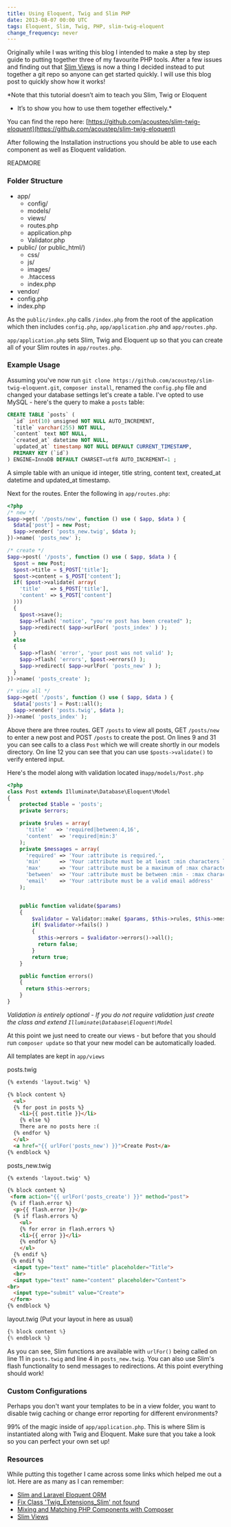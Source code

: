 ```yaml
---
title: Using Eloquent, Twig and Slim PHP
date: 2013-08-07 00:00 UTC
tags: Eloquent, Slim, Twig, PHP, slim-twig-eloquent
change_frequency: never
---
```


Originally while I was writing this blog I intended to make a step by
step guide to putting together three of my favourite PHP tools. After a
few issues and finding out that [Slim Views](https://github.com/codeguy/Slim-Views) is now a thing I decided
instead to put together a git repo so anyone can get started quickly. I
will use this blog post to quickly show how it works!

*Note that this tutorial doesn’t aim to teach you Slim, Twig or Eloquent
- It’s to show you how to use them together effectively.*

You can find the repo here: [https://github.com/acoustep/slim-twig-eloquent](https://github.com/acoustep/slim-twig-eloquent)

After following the Installation instructions you should be able to use each component as well as Eloquent validation.

READMORE

### Folder Structure

* app/
  * config/
  * models/
  * views/
  * routes.php
  * application.php
  * Validator.php
* public/ (or public_html/)
  * css/
  * js/
  * images/
  * .htaccess
  * index.php
* vendor/
* config.php
* index.php

As the ```public/index.php``` calls ```/index.php``` from the root of the application which then includes ```config.php```, ```app/application.php``` and ```app/routes.php```.

```app/application.php``` sets Slim, Twig and Eloquent up so that you can create all of your Slim routes in ```app/routes.php```.

### Example Usage

Assuming you've now run ```git clone https://github.com/acoustep/slim-twig-eloquent.git```, ```composer install```, renamed the ```config.php``` file and changed your database settings let's create a table.  I've opted to use MySQL - here's the query to make a ```posts``` table:

```sql
CREATE TABLE `posts` (
  `id` int(10) unsigned NOT NULL AUTO_INCREMENT,
  `title` varchar(255) NOT NULL,
  `content` text NOT NULL,
  `created_at` datetime NOT NULL,
  `updated_at` timestamp NOT NULL DEFAULT CURRENT_TIMESTAMP,
  PRIMARY KEY (`id`)
) ENGINE=InnoDB DEFAULT CHARSET=utf8 AUTO_INCREMENT=1 ;
```

A simple table with an unique id integer, title string, content text, created_at datetime and updated_at timestamp.

Next for the routes.  Enter the following in ```app/routes.php```:


```php
<?php
/* new */
$app->get( '/posts/new', function () use ( $app, $data ) {
  $data['post'] = new Post;
  $app->render( 'posts_new.twig', $data );
})->name( 'posts_new' );

/* create */
$app->post( '/posts', function () use ( $app, $data ) {
  $post = new Post;
  $post->title = $_POST['title'];
  $post->content = $_POST['content'];
  if( $post->validate( array( 
    'title'   => $_POST['title'], 
    'content' => $_POST['content'] 
  )))
  {
    $post->save();
    $app->flash( 'notice', "you're post has been created" );
    $app->redirect( $app->urlFor( 'posts_index' ) );
  }
  else
  {
    $app->flash( 'error', 'your post was not valid' );
    $app->flash( 'errors', $post->errors() );
    $app->redirect( $app->urlFor( 'posts_new' ) );
  }
})->name( 'posts_create' );

/* view all */
$app->get( '/posts', function () use ( $app, $data ) {
  $data['posts'] = Post::all();
  $app->render( 'posts.twig', $data );
})->name( 'posts_index' );
```

Above there are three routes.  GET ```/posts``` to view all posts,  GET ```/posts/new``` to enter a new post and POST ```/posts``` to create the post.  On lines 9 and 31 you can see calls to a class ```Post``` which we will create shortly in our models directory.  On line 12 you can see that you can use ```$posts->validate()``` to verify entered input.

Here's the  model along with validation located in```app/models/Post.php```


```php
<?php
class Post extends Illuminate\Database\Eloquent\Model
{
    protected $table = 'posts';
    private $errors;

    private $rules = array(
      'title'   => 'required|between:4,16',
      'content'  => 'required|min:3'
    );
    private $messages = array(
      'required' => 'Your :attribute is required.',
      'min'      => 'Your :attribute must be at least :min characters long.',
      'max'      => 'Your :attribute must be a maximum of :max characters long.',
      'between'  => 'Your :attribute must be between :min - :max characters long.',
      'email'    => 'Your :attribute must be a valid email address'
    );


    public function validate($params)
    {
        $validator = Validator::make( $params, $this->rules, $this->messages );
        if( $validator->fails() )
        {
          $this->errors = $validator->errors()->all();
          return false;
        }
        return true;
    }    

    public function errors()
    {
      return $this->errors;
    }
}
```

*Validation is entirely optional - If you do not require validation just create the class and extend ```Illuminate\Database\Eloquent\Model```*

At this point we just need to create our views - but before that you should run ```composer update``` so that your new model can be automatically loaded.

All templates are kept in ```app/views```  

posts.twig

```html
{% extends 'layout.twig' %}

{% block content %}
  <ul>
  {% for post in posts %}
    <li>{{ post.title }}</li>
    {% else %}
    There are no posts here :(
  {% endfor %}
  </ul>
  <a href="{{ urlFor('posts_new') }}">Create Post</a>
{% endblock %}
```

posts_new.twig

```html
{% extends 'layout.twig' %}

{% block content %}
 <form action="{{ urlFor('posts_create') }}" method="post">
 {% if flash.error %}
  <p>{{ flash.error }}</p>
  {% if flash.errors %}
    <ul>
    {% for error in flash.errors %}
    <li>{{ error }}</li>
    {% endfor %}
    </ul>
  {% endif %}
 {% endif %}
  <input type="text" name="title" placeholder="Title">
  <br>
  <input type="text" name="content" placeholder="Content">
<br>
  <input type="submit" value="Create">
 </form>
{% endblock %}
```

layout.twig (Put your layout in here as usual)

```php
{% block content %}
{% endblock %}
```

As you can see, Slim functions are available with ```urlFor()``` being called on line 11 in ```posts.twig``` and line 4 in ```posts_new.twig```.  You can also use Slim's flash functionality to send messages to redirections.  At this point everything should work!

### Custom Configurations

Perhaps you don't want your templates to be in a view folder, you want to disable twig caching or change error reporting for different environments?

99% of the magic inside of ```app/application.php```.  This is where Slim is instantiated along with Twig and Eloquent. Make sure that you take a look so you can perfect your own set up!

### Resources

While putting this together I came across some links which helped me out a lot.  Here are as many as I can remember:

* [Slim and Laravel Eloquent ORM](http://www.slimframework.com/news/slim-and-laravel-eloquent-orm)
* [Fix Class 'Twig\_Extensions\_Slim' not found](https://github.com/codeguy/Slim-Extras/pull/58)
* [Mixing and Matching PHP Components with Composer](http://www.12devsofxmas.co.uk/post/2012-12-29-day-4-mixing-and-matching-php-components-with-composer)
* [Slim Views](https://github.com/codeguy/Slim-Views)

